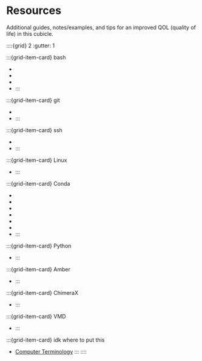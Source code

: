 # Resources

Additional guides, notes/examples, and tips for an improved QOL (quality of life) in this cubicle.

::::{grid} 2
:gutter: 1

:::{grid-item-card} bash
* [](bash/startup)
* [](bash/basics)
* [](bash/bash1)
* [](bash/vi)
:::

:::{grid-item-card} git
* [](git/git)
* [](git/branch)
:::

:::{grid-item-card} ssh
* [](ssh/autologin)
* [](ssh/config)
:::

:::{grid-item-card} Linux
* [](./linux)
:::

:::{grid-item-card} Conda
* [](conda/installconda)
* [](conda/condaenv)
* [](conda/myenv)
* [](conda/condaambertools)
* [](conda/condaintel)
* [](conda/jupyter)
* [](conda/jupyterbook)
:::

:::{grid-item-card} Python
* [](python/python)
:::

:::{grid-item-card} Amber
* [](simulation/amberinstall)
:::

:::{grid-item-card} ChimeraX
* [](chimera/ChimeraX)
:::

:::{grid-item-card} VMD
* [](vmd/ffmpeg)
:::

:::{grid-item-card} idk where to put this
* [Computer Terminology](Jargon)
:::
::::
